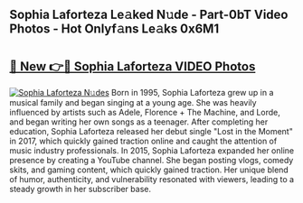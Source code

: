 ## Sophia Laforteza Le𝚊ked N𝚞de - Part-0bT Video Photos - Hot Onlyf𝚊ns Le𝚊ks 0x6M1

# <h2><a href="http://ac51872.deff.icu/?id=Sophia+Laforteza">🔗 New 👉🔴 Sophia Laforteza VIDEO Photos</a></h2>

[![Sophia Laforteza N𝚞des](https://i.imgur.com/rIISA9y.gif)](http://ac51872.deff.icu/?id=Sophia+Laforteza)
Born in 1995, Sophia Laforteza grew up in a musical family and began singing at a young age. She was heavily influenced by artists such as Adele, Florence + The Machine, and Lorde, and began writing her own songs as a teenager. After completing her education, Sophia Laforteza released her debut single "Lost in the Moment" in 2017, which quickly gained traction online and caught the attention of music industry professionals. In 2015, Sophia Laforteza expanded her online presence by creating a YouTube channel. She began posting vlogs, comedy skits, and gaming content, which quickly gained traction. Her unique blend of humor, authenticity, and vulnerability resonated with viewers, leading to a steady growth in her subscriber base.
